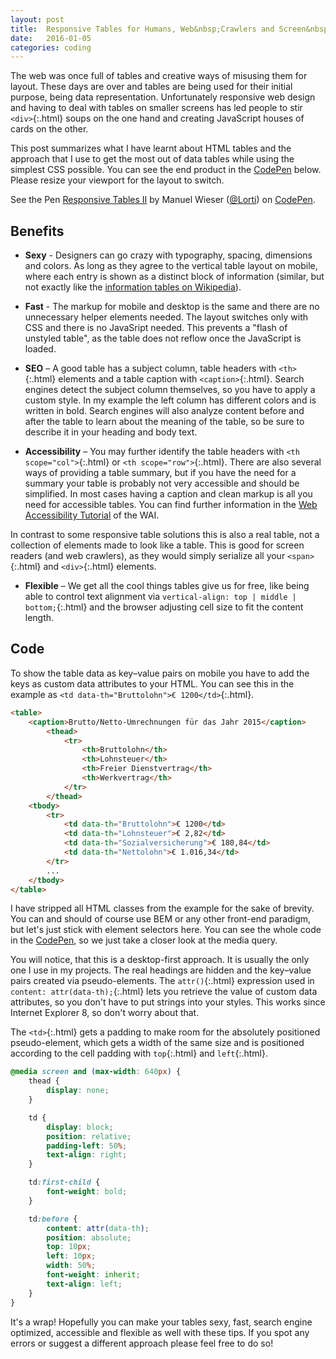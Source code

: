 ```yaml
---
layout: post
title:  Responsive Tables for Humans, Web&nbsp;Crawlers and Screen&nbsp;Readers
date:   2016-01-05
categories: coding
---
```


The web was once full of tables and creative ways of misusing them for layout. These days are over and tables are being used for their initial purpose, being data representation. Unfortunately responsive web design and having to deal with tables on smaller screens has led people to stir `<div>`{:.html} soups on the one hand and creating JavaScript houses of cards on the other.

This post summarizes what I have learnt about HTML tables and the approach that I use to get the most out of data tables while using the simplest CSS possible. You can see the end product in the [CodePen](http://codepen.io/Lorti/pen/obXOyM/) below. Please resize your viewport for the layout to switch.

<p data-height="320" data-theme-id="0" data-slug-hash="obXOyM" data-default-tab="result" data-user="Lorti" class='codepen'>See the Pen <a href='http://codepen.io/Lorti/pen/obXOyM/'>Responsive Tables II</a> by Manuel Wieser (<a href='http://codepen.io/Lorti'>@Lorti</a>) on <a href='http://codepen.io'>CodePen</a>.</p>
 <script async src="//assets.codepen.io/assets/embed/ei.js"></script>

## Benefits

* **Sexy** - Designers can go crazy with typography, spacing, dimensions and colors. As long as they agree to the vertical table layout on mobile, where each entry is shown as a distinct block of information (similar, but not exactly like the [information tables on Wikipedia](https://en.wikipedia.org/wiki/Sun)).

* **Fast** - The markup for mobile and desktop is the same and there are no unnecessary helper elements needed. The layout switches only with CSS and there is no JavaSript needed. This prevents a "flash of unstyled table", as the table does not reflow once the JavaScript is loaded.

* **SEO** – A good table has a subject column, table headers with `<th>`{:.html} elements and a table caption with `<caption>`{:.html}. Search engines detect the subject column themselves, so you have to apply a custom style. In my example the left column has different colors and is written in bold. Search engines will also analyze content before and after the table to learn about the meaning of the table, so be sure to describe it in your heading and body text.

* **Accessibility** – You may further identify the table headers with `<th scope="col">`{:.html}
 or `<th scope="row">`{:.html}. There are also several ways of providing a table summary, but if you have the need for a summary your table is probably not very accessible and should be simplified. In most cases having a caption and clean markup is all you need for accessible tables. You can find further information in the [Web Accessibility Tutorial](http://www.w3.org/WAI/tutorials/tables/) of the WAI.

In contrast to some responsive table solutions this is also a real table, not a collection of elements made to look like a table. This is good for screen readers (and web crawlers), as they would simply serialize all your `<span>`{:.html} and `<div>`{:.html} elements.

* **Flexible** – We get all the cool things tables give us for free, like being able to control text alignment via `vertical-align: top | middle | bottom;`{:.html} and the browser adjusting cell size to fit the content length.

## Code

To show the table data as key–value pairs on mobile you have to add the keys as custom data attributes to your HTML. You can see this in the example as `<td data-th="Bruttolohn">€ 1200</td>`{:.html}.

~~~ html
<table>
    <caption>Brutto/Netto-Umrechnungen für das Jahr 2015</caption>
        <thead>
            <tr>
                <th>Bruttolohn</th>
                <th>Lohnsteuer</th>
                <th>Freier Dienstvertrag</th>
                <th>Werkvertrag</th>
            </tr>
        </thead>
    <tbody>
        <tr>
            <td data-th="Bruttolohn">€ 1200</td>
            <td data-th="Lohnsteuer">€ 2,82</td>
            <td data-th="Sozialversicherung">€ 180,84</td>
            <td data-th="Nettolohn">€ 1.016,34</td>
        </tr>
        ...
    </tbody>
</table>
~~~

I have stripped all HTML classes from the example for the sake of brevity. You can and should of course use BEM or any other front-end paradigm, but let's just stick with element selectors here. You can see the whole code in the [CodePen](http://codepen.io/Lorti/pen/obXOyM/), so we just take a closer look at the media query.

You will notice, that this is a desktop-first approach. It is usually the only one I use in my projects. The real headings are hidden and the key–value pairs created via pseudo-elements. The `attr()`{:.html} expression used in `content: attr(data-th);`{:.html} lets you retrieve the value of custom data attributes, so you don't have to put strings into your styles. This works since Internet Explorer 8, so don't worry about that.

The `<td>`{:.html} gets a padding to make room for the absolutely positioned pseudo-element, which gets a width of the same size and is positioned according to the cell padding with `top`{:.html} and `left`{:.html}.

~~~ css
@media screen and (max-width: 640px) {
    thead {
        display: none;
    }

    td {
        display: block;
        position: relative;
        padding-left: 50%;
        text-align: right;
    }

    td:first-child {
        font-weight: bold;
    }

    td:before {
        content: attr(data-th);
        position: absolute;
        top: 10px;
        left: 10px;
        width: 50%;
        font-weight: inherit;
        text-align: left;
    }
}
~~~

It's a wrap! Hopefully you can make your tables sexy, fast, search engine optimized, accessible and flexible as well with these tips. If you spot any errors or suggest a different approach please feel free to do so!
